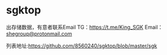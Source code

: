 # sgktop
出存储数据，有意者联系Email
TG：https://t.me/King_SGK
Email：shegroup@protonmail.com

列表地址:https://github.com/8560240/sgktop/blob/master/sgk
